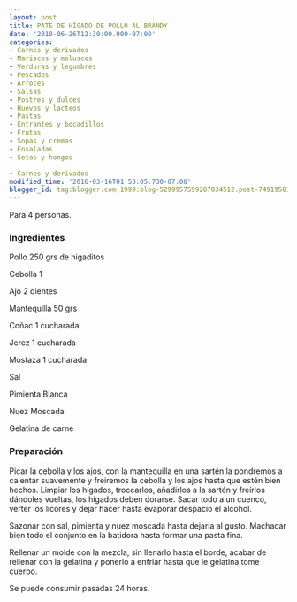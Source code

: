 ```yaml
---
layout: post
title: PATE DE HÍGADO DE POLLO AL BRANDY
date: '2010-06-26T12:30:00.000-07:00'
categories:
- Carnes y derivados
- Mariscos y moluscos
- Verduras y legumbres
- Pescados
- Arroces
- Salsas
- Postres y dulces
- Huevos y lacteos
- Pastas
- Entrantes y bocadillos
- Frutas
- Sopas y cremas
- Ensaladas
- Setas y hongos

- Carnes y derivados
modified_time: '2016-03-16T01:53:05.730-07:00'
blogger_id: tag:blogger.com,1999:blog-5299957599287034512.post-7491950127655432865
---
```


Para 4 personas.

<h3>Ingredientes</h3>

Pollo 250 grs de higaditos

Cebolla 1

Ajo 2 dientes

Mantequilla 50 grs

Coñac 1 cucharada

Jerez 1 cucharada

Mostaza 1 cucharada

Sal

Pimienta Blanca

Nuez Moscada

Gelatina de carne

<h3>Preparación</h3>

Picar la cebolla y los ajos, con la mantequilla en una sartén la pondremos a calentar suavemente y freiremos la cebolla y los ajos hasta que estén bien hechos. Limpiar los hígados, trocearlos, añadirlos a la sartén y freírlos dándoles vueltas, los hígados deben dorarse. Sacar todo a un cuenco, verter los licores y dejar hacer hasta evaporar despacio el alcohol.

Sazonar con sal, pimienta y nuez moscada hasta dejarla al gusto. Machacar bien todo el conjunto en la batidora hasta formar una pasta fina.

Rellenar un molde con la mezcla, sin llenarlo hasta el borde, acabar de rellenar con la gelatina y ponerlo a enfriar hasta que le gelatina tome cuerpo.

Se puede consumir pasadas 24 horas.

